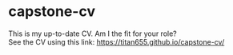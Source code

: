 # capstone-cv
This is my up-to-date CV. Am I the fit for your role?<br />
See the CV using this link: https://titan655.github.io/capstone-cv/
